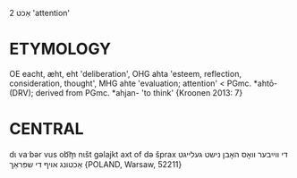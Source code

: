 אַכט 2
'attention'

ETYMOLOGY
===========
OE eacht, æht, eht 'deliberation', OHG ahta 'esteem, reflection, consideration, thought', MHG ahte 'evaluation; attention' < PGmc. *ahtō- (DRV); derived from PGmc. *ahjan- 'to think'
{Kroonen 2013: 7}

CENTRAL
========

dɩ vaˑbər vus ob͡m̩ nɩšt gəlajkt axt of də šprax די ווײַבער וואָס האָבן נישט געלייגט אַכטונג אויף די שפּראַך {POLAND, Warsaw, 52211}